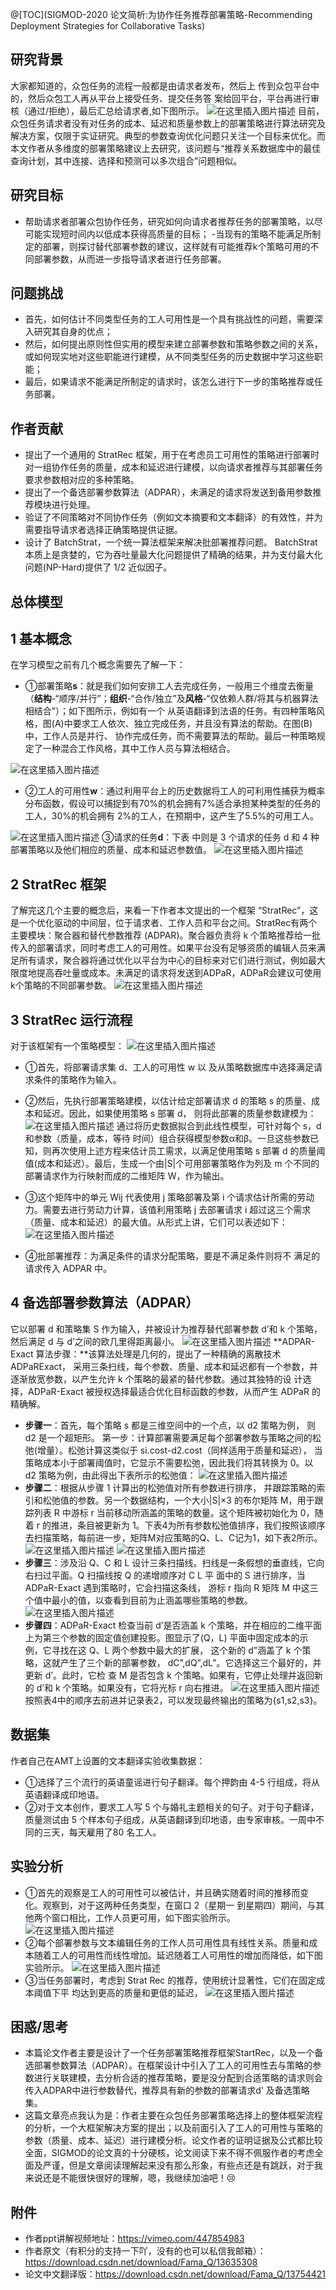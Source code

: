 ﻿@[TOC](SIGMOD-2020 论文简析:为协作任务推荐部署策略-Recommending Deployment Strategies for Collaborative Tasks)
## 研究背景
大家都知道的，众包任务的流程一般都是由请求者发布，然后上 传到众包平台中的，然后众包工人再从平台上接受任务、提交任务答 案给回平台，平台再进行审核（通过/拒绝），最后汇总给请求者,如下图所示。
![在这里插入图片描述](https://img-blog.csdnimg.cn/20201221184948474.png?x-oss-process=image/watermark,type_ZmFuZ3poZW5naGVpdGk,shadow_10,text_aHR0cHM6Ly9ibG9nLmNzZG4ubmV0L0ZhbWFfUQ==,size_16,color_FFFFFF,t_70)
目前，众包任务请求者没有对任务的成本、延迟和质量参数上的部署策略进行算法研究及解决方案，仅限于实证研究。典型的参数查询优化问题只关注一个目标来优化。而本文作者从多维度的部署策略建议上去研究，该问题与“推荐关系数据库中的最佳查询计划，其中连接、选择和预测可以多次组合”问题相似。

## 研究目标

 - 帮助请求者部署众包协作任务，研究如何向请求者推荐任务的部署策略，以尽可能实现短时间内以低成本获得高质量的目标；
 -当现有的策略不能满足所制定的部署，则探讨替代部署参数的建议，这样就有可能推荐k个策略可用的不同部署参数，从而进一步指导请求者进行任务部署。

## 问题挑战

 - 首先，如何估计不同类型任务的工人可用性是一个具有挑战性的问题，需要深入研究其自身的优点； 
 - 然后，如何提出原则性但实用的模型来建立部署参数和策略参数之间的关系，或如何现实地对这些职能进行建模，从不同类型任务的历史数据中学习这些职能；
 - 最后，如果请求不能满足所制定的请求时，该怎么进行下一步的策略推荐或任务部署。 
 
## 作者贡献
 - 提出了一个通用的 StratRec 框架，用于在考虑员工可用性的策略进行部署时对一组协作任务的质量，成本和延迟进行建模，以向请求者推荐与其部署任务要求参数相对应的多种策略。
 - 提出了一个备选部署参数算法（ADPAR），未满足的请求将发送到备用参数推荐模块进行处理。
 - 验证了不同策略对不同协作任务（例如文本摘要和文本翻译）的有效性，并为需要指导请求者选择正确策略提供证据。
 - 设计了 BatchStrat，一个统一算法框架来解决批部署推荐问题。 BatchStrat 本质上是贪婪的，它为吞吐量最大化问题提供了精确的结果，并为支付最大化问题(NP-Hard)提供了 1/2 近似因子。
 
## 总体模型
## 1 基本概念
在学习模型之前有几个概念需要先了解一下：
 - ①部署策略**s**：就是我们如何安排工人去完成任务，一般用三个维度去衡量（**结构**-“顺序/并行”；**组织**-“合作/独立”及**风格**-“仅依赖人群/将其与机器算法相结合”）；如下图所示，例如有一个 从英语翻译到法语的任务。有四种策略风格，图(A)中要求工人依次、独立完成任务，并且没有算法的帮助。在图(B)中，工作人员是并行、 协作完成任务，而不需要算法的帮助。最后一种策略规定了一种混合工作风格，其中工作人员与算法相结合。

![在这里插入图片描述](https://img-blog.csdnimg.cn/20201221193558733.png?x-oss-process=image/watermark,type_ZmFuZ3poZW5naGVpdGk,shadow_10,text_aHR0cHM6Ly9ibG9nLmNzZG4ubmV0L0ZhbWFfUQ==,size_16,color_FFFFFF,t_70)
 - ②工人的可用性**w**：通过利用平台上的历史数据将工人的可利用性捕获为概率分布函数，假设可以捕捉到有70%的机会拥有7%适合承担某种类型的任务的工人，30%的机会拥有 2%的工人，在预期中，这产生了5.5%的可用工人。

![在这里插入图片描述](https://img-blog.csdnimg.cn/20201221193705294.png?x-oss-process=image/watermark,type_ZmFuZ3poZW5naGVpdGk,shadow_10,text_aHR0cHM6Ly9ibG9nLmNzZG4ubmV0L0ZhbWFfUQ==,size_16,color_FFFFFF,t_70)
③请求的任务**d**：下表 中则是 3 个请求的任务 d 和 4 种部署策略以及他们相应的质量、成本和延迟参数值。
![在这里插入图片描述](https://img-blog.csdnimg.cn/20201221194000694.png?x-oss-process=image/watermark,type_ZmFuZ3poZW5naGVpdGk,shadow_10,text_aHR0cHM6Ly9ibG9nLmNzZG4ubmV0L0ZhbWFfUQ==,size_16,color_FFFFFF,t_70)
## 2 StratRec 框架
了解完这几个主要的概念后，来看一下作者本文提出的一个框架 “StratRec”，这是一个优化驱动的中间层，位于请求者、工作人员和平台之间。StratRec有两个主要模块：聚合器和替代参数推荐 (ADPAR)。聚合器负责将 k 个策略推荐给一批传入的部署请求，同时考虑工人的可用性。如果平台没有足够资质的编辑人员来满足所有请求，聚合器将通过优化以平台为中心的目标来对它们进行测试，例如最大限度地提高吞吐量或成本。未满足的请求将发送到ADPaR，ADPaR会建议可使用k个策略的不同部署参数。
![在这里插入图片描述](https://img-blog.csdnimg.cn/20201221194058363.png?x-oss-process=image/watermark,type_ZmFuZ3poZW5naGVpdGk,shadow_10,text_aHR0cHM6Ly9ibG9nLmNzZG4ubmV0L0ZhbWFfUQ==,size_16,color_FFFFFF,t_70)
## 3 StratRec 运行流程
对于该框架有一个策略模型：
![在这里插入图片描述](https://img-blog.csdnimg.cn/20201221194946330.png?x-oss-process=image/watermark,type_ZmFuZ3poZW5naGVpdGk,shadow_10,text_aHR0cHM6Ly9ibG9nLmNzZG4ubmV0L0ZhbWFfUQ==,size_16,color_FFFFFF,t_70)

 - ①首先，将部署请求集 d、工人的可用性 w 以 及从策略数据库中选择满足请求条件的策略作为输入。
 - ②然后，先执行部署策略建模，以估计给定部署请求 d 的策略 s 的质量、成本和延迟。因此，如果使用策略 s 部署 d， 则将此部署的质量参数建模为：
![在这里插入图片描述](https://img-blog.csdnimg.cn/20201221194541414.png)
通过将历史数据拟合到此线性模型，可针对每个 s，d 和参数（质量，成本，等待 时间）组合获得模型参数α和β。一旦这些参数已知，则再次使用上述方程来估计员工需求，以满足使用策略 s 部署 d 的质量阈值(成本和延迟）。最后，生成一个由|S|个可用部署策略作为列及 m 个不同的部署请求作为行映射而成的二维矩阵 W，作为输出。

 - ③这个矩阵中的单元 Wij 代表使用 j 策略部署及第 i 个请求估计所需的劳动力。需要去进行劳动力计算，该值利用策略 j 去部署请求 i 超过这三个需求（质量、成本和延迟）的最大值。从形式上讲，它们可以表述如下：
![在这里插入图片描述](https://img-blog.csdnimg.cn/20201221194451306.png)

 - ④批部署推荐：为满足条件的请求分配策略，要是不满足条件则将不 满足的请求传入 ADPAR 中。

## 4 备选部署参数算法（ADPAR）
它以部署 d 和策略集 S 作为输入，并被设计为推荐替代部署参数 d’和 k 个策略，然后满足 d 与 d’之间的欧几里得距离最小。
![在这里插入图片描述](https://img-blog.csdnimg.cn/20201221195454869.png?x-oss-process=image/watermark,type_ZmFuZ3poZW5naGVpdGk,shadow_10,text_aHR0cHM6Ly9ibG9nLmNzZG4ubmV0L0ZhbWFfUQ==,size_16,color_FFFFFF,t_70)
**ADPAR-Exact 算法步骤：**该算法处理是几何的，提出了一种精确的离散技术 ADPaRExact， 采用三条扫线，每个参数、质量、成本和延迟都有一个参数，并逐渐放宽参数，以产生允许 k 个策略的最紧的替代参数。通过其独特的设 计选择，ADPaR-Exact 被授权选择最适合优化目标函数的参数，从而产生 ADPaR 的精确解。
 - **步骤一**：首先，每个策略 s 都是三维空间中的一个点，以 d2 策略为例， 则 d2 是一个超矩形。 第一步：计算部署需要满足每个部署参数与策略之间的松弛(增量）。松弛计算这类似于 si.cost-d2.cost（同样适用于质量和延迟）， 当策略成本小于部署阈值时，它显示不需要松弛，因此我们将其转换为 0。以 d2 策略为例，由此得出下表所示的松弛值：
![在这里插入图片描述](https://img-blog.csdnimg.cn/20201222122656215.png?x-oss-process=image/watermark,type_ZmFuZ3poZW5naGVpdGk,shadow_10,text_aHR0cHM6Ly9ibG9nLmNzZG4ubmV0L0ZhbWFfUQ==,size_16,color_FFFFFF,t_70)
 - **步骤二**：根据从步骤 1 计算出的松弛值对所有参数进行排序， 并跟踪策略的索引和松弛值的参数。另一个数据结构，一个大小|S|×3 的布尔矩阵 M，用于跟踪列表 R 中游标 r 当前移动所涵盖的策略的数量。这个矩阵被初始化为 0，随着 r 的推进，条目被更新为 1。下表4为所有参数松弛值排序，我们按照该顺序去扫描策略，每前进一步，矩阵M对应策略的Q、L、C记为1，如下表2所示。
![在这里插入图片描述](https://img-blog.csdnimg.cn/20201222122931615.png?x-oss-process=image/watermark,type_ZmFuZ3poZW5naGVpdGk,shadow_10,text_aHR0cHM6Ly9ibG9nLmNzZG4ubmV0L0ZhbWFfUQ==,size_16,color_FFFFFF,t_70)
![在这里插入图片描述](https://img-blog.csdnimg.cn/20201222123213758.png?x-oss-process=image/watermark,type_ZmFuZ3poZW5naGVpdGk,shadow_10,text_aHR0cHM6Ly9ibG9nLmNzZG4ubmV0L0ZhbWFfUQ==,size_16,color_FFFFFF,t_70)
 - **步骤三**：涉及沿 Q、C 和 L 设计三条扫描线。扫线是一条假想的垂直线，它向右扫过平面。Q 扫描线按 Q 的递增顺序对 C L 平 面中的 S 进行排序，当 ADPaR-Exact 遇到策略时，它会扫描这条线， 游标 r 指向 R 矩阵 M 中这三个值中最小的值，以查看到目前为止涵盖哪些策略的参数。
![在这里插入图片描述](https://img-blog.csdnimg.cn/20201222123455451.png?x-oss-process=image/watermark,type_ZmFuZ3poZW5naGVpdGk,shadow_10,text_aHR0cHM6Ly9ibG9nLmNzZG4ubmV0L0ZhbWFfUQ==,size_16,color_FFFFFF,t_70)
 - **步骤四**：ADPaR-Exact 检查当前 d’是否涵盖 k 个策略，并在相应的二维平面上为第三个参数的固定值创建投影。图显示了(Q，L) 平面中固定成本的示例，它寻找在这 Q、L 两个参数中最大的扩展， 这个新的 d”涵盖了 k 个策略，这就产生了三个新的部署参数， dC”,dQ”,dL”。它选择这三个最好的，并更新 d’。此时，它检 查 M 是否包含 k 个策略。如果有，它停止处理并返回新的 d’和 k 个策略。如果没有，它将光标 r 向右推进。
![在这里插入图片描述](https://img-blog.csdnimg.cn/20201222123713512.png?x-oss-process=image/watermark,type_ZmFuZ3poZW5naGVpdGk,shadow_10,text_aHR0cHM6Ly9ibG9nLmNzZG4ubmV0L0ZhbWFfUQ==,size_16,color_FFFFFF,t_70)
按照表4中的顺序去前进并记录表2，可以发现最终输出的策略为{s1,s2,s3}。
## 数据集
 作者自己在AMT上设置的文本翻译实验收集数据：
 - ①选择了三个流行的英语童谣进行句子翻译。每个押韵由 4-5 行组成，将从英语翻译成印地语。
 - ②对于文本创作，要求工人写 5 个与婚礼主题相关的句子。对于句子翻译，质量测试由 5 个样本句子组成，从英语翻译到印地语，由专家审核。一周中不同的三天，每天雇用了80 名工人。
## 实验分析
- ①首先的观察是工人的可用性可以被估计，并且确实随着时间的推移而变化。观察到，对于这两种任务类型，在窗口 2（星期一 到星期四）期间，与其他两个窗口相比，工作人员更可用，如下图实验所示。
![在这里插入图片描述](https://img-blog.csdnimg.cn/20201222124431844.png?x-oss-process=image/watermark,type_ZmFuZ3poZW5naGVpdGk,shadow_10,text_aHR0cHM6Ly9ibG9nLmNzZG4ubmV0L0ZhbWFfUQ==,size_16,color_FFFFFF,t_70)
- ②每个部署参数与文本编辑任务的工作人员可用性具有线性关系。质量和成本随着工人的可用性而线性增加。延迟随着工人可用性的增加而降低，如下图实验所示。
![在这里插入图片描述](https://img-blog.csdnimg.cn/20201222124558306.png?x-oss-process=image/watermark,type_ZmFuZ3poZW5naGVpdGk,shadow_10,text_aHR0cHM6Ly9ibG9nLmNzZG4ubmV0L0ZhbWFfUQ==,size_16,color_FFFFFF,t_70)
- ③当任务部署时，考虑到 Strat Rec 的推荐，使用统计显著性，它们在固定成本阈值下平 均达到更高的质量和更低的延迟，
![在这里插入图片描述](https://img-blog.csdnimg.cn/20201222124723250.png?x-oss-process=image/watermark,type_ZmFuZ3poZW5naGVpdGk,shadow_10,text_aHR0cHM6Ly9ibG9nLmNzZG4ubmV0L0ZhbWFfUQ==,size_16,color_FFFFFF,t_70)
## 困惑/思考
 - 本篇论文作者主要是设计了一个任务部署策略推荐框架StartRec，以及一个备选部署参数算法（ADPAR）。在框架设计中引入了工人的可用性去与策略的参数进行关联建模，去分析合适的推荐策略，要是没分配到合适策略的请求则会传入ADPAR中进行参数替代，推荐具有新的参数的部署请求d' 及备选策略集。
 - 这篇文章亮点我认为是：作者主要在众包任务部署策略选择上的整体框架流程的分析，一个大框架解决方案的提出；以及前面引入了工人的可用性与策略的参数（质量、成本、延迟）进行建模分析。论文作者的证明证据及公式都比较全面，SIGMOD的论文真的十分硬核，论文阅读下来不得不佩服作者的考虑全面及严谨，但是文章阅读理解起来没有那么形象，有些点还是有跳跃，对于我来说还是不能很快很好的理解，嗯，我继续加油吧！😢
## 附件
- 作者ppt讲解视频地址：https://vimeo.com/447854983
- 作者原文（有积分的支持一下吖，没有的也可以私信我邮箱）：https://download.csdn.net/download/Fama_Q/13635308
- 论文中文翻译版：https://download.csdn.net/download/Fama_Q/13754421
